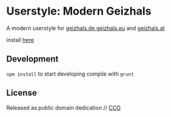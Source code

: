 # Userstyle: Modern Geizhals

A modern userstyle for [geizhals.de](https://geizhals.de/),[geizhals.eu](https://geizhals.eu/) and [geizhals.at](https://geizhals.at/)

install [here](https://userstyles.org/styles/124936/modern-geizhals-wip)


## Development

`npm install` to start developing
compile with `grunt`


## License

Released as public domain dedication // [CCO](https://creativecommons.org/publicdomain/zero/1.0/)
